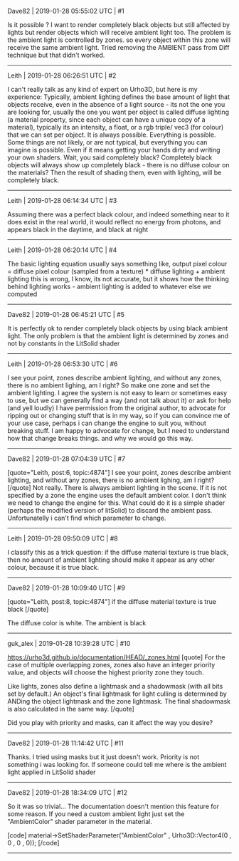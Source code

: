 Dave82 | 2019-01-28 05:55:02 UTC | #1

Is it possible ? I want to render completely black objects but still affected by lights but render objects which will receive ambient light too. The problem is the ambient light is controlled by zones. so every object within this zone will receive the same ambient light. Tried removing the AMBIENT pass from Diff technique but that didn't worked.

-------------------------

Leith | 2019-01-28 06:26:51 UTC | #2

I can't really talk as any kind of expert on Urho3D, but here is my experience:
Typically, ambient lighting defines the base amount of light that objects receive, even in the absence of a light source - its not the one you are looking for, usually the one you want per object is called diffuse lighting (a material property, since each object can have a unique copy of a material), typically its an intensity, a float, or a rgb triple/ vec3 (for colour) that we can set per object.
It is always possible. Everything is possible. Some things are not likely, or are not typical, but everything you can imagine is possible. Even if it means getting your hands dirty and writing your own shaders.
Wait, you said completely black? Completely black objects will always show up completely black - there is no diffuse colour on the materials? Then the result of shading them, even with lighting, will be completely black.

-------------------------

Leith | 2019-01-28 06:14:34 UTC | #3

Assuming there was a perfect black colour, and indeed something near to it does exist in the real world, it would reflect no energy from photons, and appears black in the daytime, and black at night

-------------------------

Leith | 2019-01-28 06:20:14 UTC | #4

The basic lighting equation usually says something like, output pixel colour = diffuse pixel colour (sampled from a texture) * diffuse lighting + ambient lighting
this is wrong, I know, its not accurate, but it shows how the thinking behind lighting works - ambient lighting is added to whatever else we computed

-------------------------

Dave82 | 2019-01-28 06:45:21 UTC | #5

It is perfectly ok to render completely black objects by using black ambient light. The only problem is that the ambient light is determined by zones and not by constants in the LitSolid shader

-------------------------

Leith | 2019-01-28 06:53:30 UTC | #6

I see your point, zones describe ambient lighting, and without any zones, there is no ambient lighing, am I right? So make one zone and set the ambient lighting. I agree the system is not easy to learn or sometimes easy to use, but we can generally find a way (and not talk about it) or ask for help (and yell loudly)
I have permission from the original author, to advocate for ripping out or changing stuff that is in my way, so if you can convince me of your use case, perhaps i can change the engine to suit you, without breaking stuff. I am happy to advocate for change, but I need to understand how that change breaks things. and why we would go this way.

-------------------------

Dave82 | 2019-01-28 07:04:39 UTC | #7

[quote="Leith, post:6, topic:4874"]
I see your point, zones describe ambient lighting, and without any zones, there is no ambient lighing, am I right?
[/quote]
Not really. There is always ambient lighting in the scene. If it is not specified by a zone the engine uses the default ambient color. I don't think we need to change the engine for this. What could do it is a simple shader (perhaps the modified version of litSolid) to discard the ambient pass. Unfortunatelly i can't find which parameter to change.

-------------------------

Leith | 2019-01-28 09:50:09 UTC | #8

I classify this as a trick question: if the diffuse material texture is true black, then no amount of ambient lighting should make it appear as any other colour, because it is true black.

-------------------------

Dave82 | 2019-01-28 10:09:40 UTC | #9

[quote="Leith, post:8, topic:4874"]
if the diffuse material texture is true black
[/quote]

The diffuse color is white. The ambient is black

-------------------------

guk_alex | 2019-01-28 10:39:28 UTC | #10

https://urho3d.github.io/documentation/HEAD/_zones.html
[quote]
For the case of multiple overlapping zones, zones also have an integer priority value, and objects will choose the highest priority zone they touch.

Like lights, zones also define a lightmask and a shadowmask (with all bits set by default.) An object's final lightmask for light culling is determined by ANDing the object lightmask and the zone lightmask. The final shadowmask is also calculated in the same way.
[/quote]

Did you play with priority and masks, can it affect the way you desire?

-------------------------

Dave82 | 2019-01-28 11:14:42 UTC | #11

Thanks. I tried using masks but it just doesn't work. Priority is not something i was looking for.
If someone could tell me where is the ambient light applied in LitSolid shader

-------------------------

Dave82 | 2019-01-28 18:34:09 UTC | #12

So it was so trivial... The documentation doesn't mention this feature for some reason. If you need a custom ambient light just set the "AmbientColor" shader parameter in the material.

[code]
material->SetShaderParameter("AmbientColor" , Urho3D::Vector4(0 , 0 , 0 , 0));
[/code]

-------------------------

